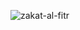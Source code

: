 ![zakat-al-fitr](https://github.com/fayjulislamalimran/zakat-al-fitr/assets/95949638/9ad5d466-4e90-4605-8711-f3e72bd57d43)
